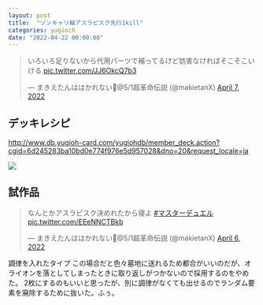 ```yaml
---
layout: post
title:  "ゾンキャリ軸アスラピスク先行1kill"
categories: yugioch
date: "2022-04-22 00:00:00"
---
```


<blockquote class="twitter-tweet tw-align-center"><p lang="ja" dir="ltr">いろいろ足りないから代用パーツで補ってるけど妨害なければそこそこいける <a href="https://t.co/JJ6OkcQ7b3">pic.twitter.com/JJ6OkcQ7b3</a></p>&mdash; まきえたんははかれない🥦@5/1超革命伝説 (@makietanX) <a href="https://twitter.com/makietanX/status/1512134712466165764?ref_src=twsrc%5Etfw">April 7, 2022</a></blockquote> <script async src="https://platform.twitter.com/widgets.js" charset="utf-8"></script>


## デッキレシピ

http://www.db.yugioh-card.com/yugiohdb/member_deck.action?cgid=6d245283ba10bd0e774f976e5d957028&dno=20&request_locale=ja


<div class="trim">
  <div class="trim__item">
    <a href="{{ site.url }}/assets/images/2022-04-22-report/15-45-15.png">
      <img class="one" src="{{ site.url }}/assets/thumbnail/2022-04-22-report/15-45-15.png">
    </a>
  </div>
</div>



## 試作品

<blockquote class="twitter-tweet tw-align-center"><p lang="ja" dir="ltr">なんとかアスラピスク決めれたから寝よ <a href="https://twitter.com/hashtag/%E3%83%9E%E3%82%B9%E3%82%BF%E3%83%BC%E3%83%87%E3%83%A5%E3%82%A8%E3%83%AB?src=hash&amp;ref_src=twsrc%5Etfw">#マスターデュエル</a> <a href="https://t.co/EEeNNCTBkb">pic.twitter.com/EEeNNCTBkb</a></p>&mdash; まきえたんははかれない🥦@5/1超革命伝説 (@makietanX) <a href="https://twitter.com/makietanX/status/1511748936746553344?ref_src=twsrc%5Etfw">April 6, 2022</a></blockquote> <script async src="https://platform.twitter.com/widgets.js" charset="utf-8"></script>

調律を入れたタイプ
この場合だと色々墓地に送れるため都合がいいのだが、オライオンを落としてしまったときに取り返しがつかないので採用するのをやめた。
2枚にするのもいいと思ったが、別に調律がなくても出せるのでランダム要素を廃除するために抜いた。ふぅ。

